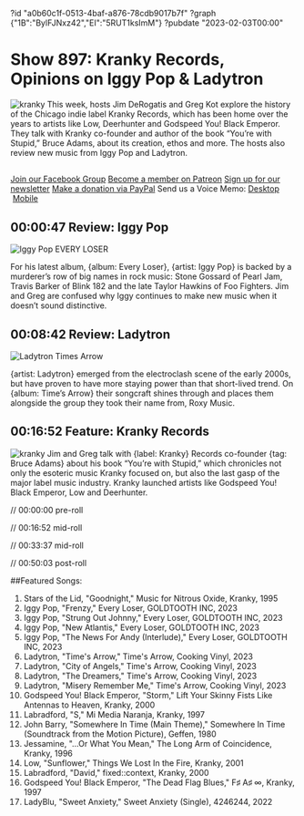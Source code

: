 ?id "a0b60c1f-0513-4baf-a876-78cdb9017b7f"
?graph {"1B":"BylFJNxz42","EI":"5RUT1ksImM"}
?pubdate "2023-02-03T00:00"
# Show 897: Kranky Records, Opinions on Iggy Pop & Ladytron
![kranky](https://static.soundopinions.org/images/2023/91repdoedpl-ac-uf700-800-ql80.jpg)
This week, hosts Jim DeRogatis and Greg Kot explore the history of the Chicago indie label Kranky Records, which has been home over the years to artists like Low, Deerhunter and Godspeed You! Black Emperor. They talk with Kranky co-founder and author of the book “You’re with Stupid,” Bruce Adams, about its creation, ethos and more. The hosts also review new music from Iggy Pop and Ladytron. 

##
[Join our Facebook Group](https://bit.ly/3sivr9T)
[Become a member on Patreon](https://bit.ly/3slWZvc)
[Sign up for our newsletter](https://bit.ly/3eEvRnG)
[Make a donation via PayPal](https://bit.ly/3dmt9lU)
Send us a Voice Memo: [Desktop](bit.ly/2RyD5Ah)  [Mobile](sayhi.chat/soundops)


## 00:00:47 Review: Iggy Pop

![Iggy Pop EVERY LOSER](https://static.soundopinions.org/assets/897/1B3.jpg)

For his latest album, {album: Every Loser}, {artist: Iggy Pop} is backed by a murderer’s row of big names in rock music: Stone Gossard of Pearl Jam, Travis Barker of Blink 182 and the late Taylor Hawkins of Foo Fighters. Jim and Greg are confused why Iggy continues to make new music when it doesn’t sound distinctive.


## 00:08:42 Review: Ladytron

![Ladytron Times Arrow](https://static.soundopinions.org/assets/897/EI12.jpg)

{artist: Ladytron} emerged from the electroclash scene of the early 2000s, but have proven to have more staying power than that short-lived trend. On {album: Time’s Arrow} their songcraft shines through and places them alongside the group they took their name from, Roxy Music. 


## 00:16:52 Feature: Kranky Records
![kranky](https://static.soundopinions.org/images/2023/91repdoedpl-ac-uf700-800-ql80.jpg)
Jim and Greg talk with {label: Kranky} Records co-founder {tag: Bruce Adams} about his book “You’re with Stupid,” which chronicles not only the esoteric music Kranky focused on, but also the last gasp of the major label music industry. Kranky launched artists like Godspeed You! Black Emperor, Low and Deerhunter.



// 00:00:00 pre-roll

// 00:16:52 mid-roll

// 00:33:37 mid-roll

// 00:50:03 post-roll


##Featured Songs:

1. Stars of the Lid, "Goodnight," Music for Nitrous Oxide, Kranky, 1995
1. Iggy Pop, "Frenzy," Every Loser, GOLDTOOTH INC, 2023
1. Iggy Pop, "Strung Out Johnny," Every Loser, GOLDTOOTH INC, 2023
1. Iggy Pop, "New Atlantis," Every Loser, GOLDTOOTH INC, 2023
1. Iggy Pop, "The News For Andy (Interlude)," Every Loser, GOLDTOOTH INC, 2023
1. Ladytron, "Time's Arrow," Time's Arrow, Cooking Vinyl, 2023
1. Ladytron, "City of Angels," Time's Arrow, Cooking Vinyl, 2023
1. Ladytron, "The Dreamers," Time's Arrow, Cooking Vinyl, 2023
1. Ladytron, "Misery Remember Me," Time's Arrow, Cooking Vinyl, 2023
1. Godspeed You! Black Emperor, "Storm," Lift Your Skinny Fists Like Antennas to Heaven, Kranky, 2000
1. Labradford, "S," Mi Media Naranja, Kranky, 1997
1. John Barry, "Somewhere In Time (Main Theme)," Somewhere In Time (Soundtrack from the Motion Picture), Geffen, 1980
1. Jessamine, "...Or What You Mean," The Long Arm of Coincidence, Kranky, 1996
1. Low, "Sunflower," Things We Lost In the Fire, Kranky, 2001
1. Labradford, "David," fixed::context, Kranky, 2000
1. Godspeed You! Black Emperor, "The Dead Flag Blues," F♯ A♯ ∞, Kranky, 1997
1. LadyBlu, "Sweet Anxiety," Sweet Anxiety (Single), 4246244, 2022